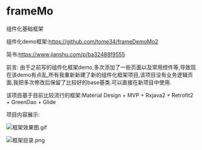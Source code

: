 # frameMo
组件化基础框架

组件化demo框架:https://github.com/tome34/frameDemoMo2 

简书:https://www.jianshu.com/p/ba32488f9555

前言:
  由于之前写的组件化框架demo,多次添加了一些页面以及常用控件等,导致现在该demo有点乱,所有我重新新建了新的组件化框架项目,该项目没有业务逻辑页面,我把多次修改后保留了比较好的base基类.可以直接在新项目中使用.
  
 该项目基于目前比较流行的框架:Material Design + MVP + Rxjava2 + Retrofit2 + GreenDao + Glide

项目内容展示:

![框架效果图.gif](https://upload-images.jianshu.io/upload_images/4167938-e1dcd8be498c0360.gif?imageMogr2/auto-orient/strip)

![框架目录.png](https://upload-images.jianshu.io/upload_images/4167938-c1ab5a8ccfd1bcfc.png?imageMogr2/auto-orient/strip%7CimageView2/2/w/1240)


